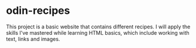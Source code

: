 # odin-recipes

This project is a basic website that contains different recipes.
I will apply the skills I've mastered while learning HTML basics,
which include working with text, links and images.
